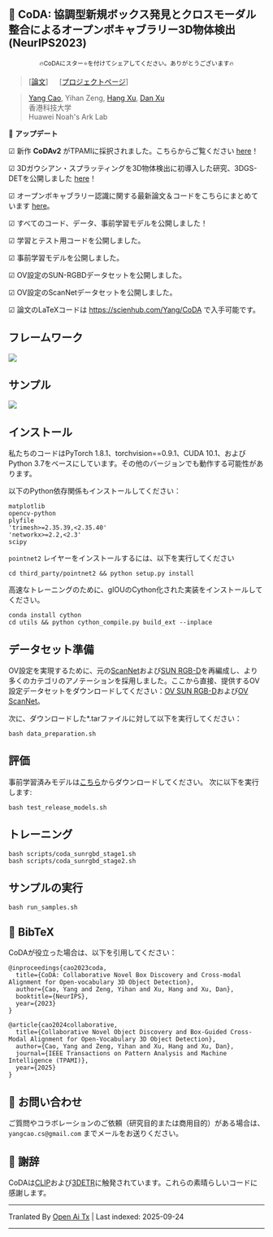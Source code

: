 
## :book: CoDA: 協調型新規ボックス発見とクロスモーダル整合によるオープンボキャブラリー3D物体検出 (NeurIPS2023)
<p align="center">
  <small> 🔥CoDAにスター⭐を付けてシェアしてください。ありがとうございます🔥 </small>
</p>

> [[論文](https://arxiv.org/abs/2310.02960)] &emsp; [[プロジェクトページ](https://yangcaoai.github.io/publications/CoDA.html)] <br>
<!-- > [Yang Cao](https://yangcaoai.github.io/), Yihan Zeng, [Hang Xu](https://xuhangcn.github.io/), [Dan Xu](https://www.danxurgb.net) <br> -->
<!-- > 香港科技大学、Huawei Noah's Ark Lab -->
> [Yang Cao](https://yangcaoai.github.io/), Yihan Zeng, [Hang Xu](https://xuhangcn.github.io/), [Dan Xu](https://www.danxurgb.net) <br>
> 香港科技大学<br>
> Huawei Noah's Ark Lab

:triangular_flag_on_post: **アップデート**  

&#9745; 新作 **CoDAv2** がTPAMIに採択されました。こちらからご覧ください [here](https://arxiv.org/pdf/2406.00830v2)！

&#9745; 3Dガウシアン・スプラッティングを3D物体検出に初導入した研究、3DGS-DETを公開しました [here](https://arxiv.org/pdf/2410.01647)！

&#9745; オープンボキャブラリー認識に関する最新論文＆コードをこちらにまとめています [here](https://github.com/yangcaoai/Awesome-Open-Vocabulary-Perception)。

&#9745; すべてのコード、データ、事前学習モデルを公開しました！

&#9745; 学習とテスト用コードを公開しました。

&#9745; 事前学習モデルを公開しました。

&#9745; OV設定のSUN-RGBDデータセットを公開しました。  

&#9745; OV設定のScanNetデータセットを公開しました。

&#9745; 論文のLaTeXコードは https://scienhub.com/Yang/CoDA で入手可能です。

## フレームワーク  
<img src="https://raw.githubusercontent.com/yangcaoai/CoDA_NeurIPS2023/main/assets/ov3d_det.png">

## サンプル  
<img src="https://raw.githubusercontent.com/yangcaoai/CoDA_NeurIPS2023/main/assets/CoDA_sup_fig0_v3_cropped_compressed_v2.jpg">

## インストール
私たちのコードはPyTorch 1.8.1、torchvision==0.9.1、CUDA 10.1、およびPython 3.7をベースにしています。その他のバージョンでも動作する可能性があります。

以下のPython依存関係もインストールしてください：

```
matplotlib
opencv-python
plyfile
'trimesh>=2.35.39,<2.35.40'
'networkx>=2.2,<2.3'
scipy
```

`pointnet2` レイヤーをインストールするには、以下を実行してください

```
cd third_party/pointnet2 && python setup.py install
```

高速なトレーニングのために、gIOUのCython化された実装をインストールしてください。
```
conda install cython
cd utils && python cython_compile.py build_ext --inplace
```

## データセット準備

OV設定を実現するために、元の[ScanNet](https://github.com/facebookresearch/votenet/tree/main/scannet)および[SUN RGB-D](https://github.com/facebookresearch/votenet/tree/main/sunrgbd)を再編成し、より多くのカテゴリのアノテーションを採用しました。ここから直接、提供するOV設定データセットをダウンロードしてください：[OV SUN RGB-D](https://huggingface.co/datasets/YangCaoCS/Open-Vocabulary-SUN-RGBD)および[OV ScanNet](https://hkustconnect-my.sharepoint.com/:f:/g/personal/ycaobd_connect_ust_hk/EsqoPe7-VFxOlY0a-v1-vPwBSiEHoGRTgK5cLIhnjyXiEQ?e=jY7nKT)。

次に、ダウンロードした*.tarファイルに対して以下を実行してください：
```
bash data_preparation.sh
```

## 評価
事前学習済みモデルは[こちら](https://drive.google.com/file/d/1fTKX1ML5u8jJ249GwAYqdCZGs941907H/view?usp=drive_link)からダウンロードしてください。
次に以下を実行します:
```
bash test_release_models.sh
```

## トレーニング
```
bash scripts/coda_sunrgbd_stage1.sh
bash scripts/coda_sunrgbd_stage2.sh
```
## サンプルの実行
```
bash run_samples.sh
```

## :scroll: BibTeX
CoDAが役立った場合は、以下を引用してください：
```
@inproceedings{cao2023coda,
  title={CoDA: Collaborative Novel Box Discovery and Cross-modal Alignment for Open-vocabulary 3D Object Detection},
  author={Cao, Yang and Zeng, Yihan and Xu, Hang and Xu, Dan},
  booktitle={NeurIPS},
  year={2023}
}

@article{cao2024collaborative,
  title={Collaborative Novel Object Discovery and Box-Guided Cross-Modal Alignment for Open-Vocabulary 3D Object Detection},
  author={Cao, Yang and Zeng, Yihan and Xu, Hang and Xu, Dan},
  journal={IEEE Transactions on Pattern Analysis and Machine Intelligence (TPAMI)},
  year={2025}
}
```

## :e-mail: お問い合わせ

ご質問やコラボレーションのご依頼（研究目的または商用目的）がある場合は、`yangcao.cs@gmail.com` までメールをお送りください。

## :scroll: 謝辞
CoDAは[CLIP](https://github.com/openai/CLIP)および[3DETR](https://github.com/facebookresearch/3detr)に触発されています。これらの素晴らしいコードに感謝します。


---

Tranlated By [Open Ai Tx](https://github.com/OpenAiTx/OpenAiTx) | Last indexed: 2025-09-24

---